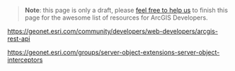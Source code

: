 > **Note**: this page is only a draft, please [feel free to help us](https://github.com/hhkaos/awesome-arcgis#contributions) to finish this page for the awesome list of resources for ArcGIS Developers.

https://geonet.esri.com/community/developers/web-developers/arcgis-rest-api

https://geonet.esri.com/groups/server-object-extensions-server-object-interceptors
